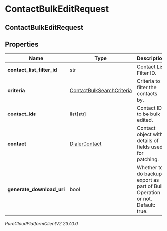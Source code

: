# ContactBulkEditRequest

## ContactBulkEditRequest

## Properties

|Name | Type | Description | Notes|
|------------ | ------------- | ------------- | -------------|
| **contact_list_filter_id** | str | Contact List Filter ID. | [optional] |
| **criteria** | [ContactBulkSearchCriteria](ContactBulkSearchCriteria) | Criteria to filter the contacts by. | [optional] |
| **contact_ids** | list[str] | Contact IDs to be bulk edited. | [optional] |
| **contact** | [DialerContact](DialerContact) | Contact object with details of fields used for patching. | [optional] |
| **generate_download_uri** | bool | Whether to do backup export as part of Bulk Operation or not. Default: true. | [optional] |



_PureCloudPlatformClientV2 237.0.0_
